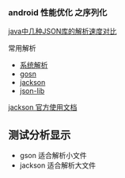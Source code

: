 ### android  性能优化 之序列化

[ java中几种JSON库的解析速度对比](http://blog.csdn.net/lmdsoft/article/details/51193007)


常用解析
* [系统解析]()
* [gosn](https://code.google.com/p/google-gson/)   
* [jackson](http://jackson.codehaus.org/)  
* [json-lib](http://json-lib.sourceforge.net/)



[jackson 官方使用文档](http://wiki.fasterxml.com/JacksonInFiveMinutes)

## 测试分析显示
* gson  适合解析小文件
* jackson 适合解析大文件
